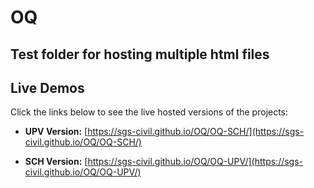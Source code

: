 # OQ
Test folder for hosting multiple html files
---

## Live Demos

Click the links below to see the live hosted versions of the projects:

*   **UPV Version:** [https://sgs-civil.github.io/OQ/OQ-SCH/](https://sgs-civil.github.io/OQ/OQ-SCH/)

*   **SCH Version:** [https://sgs-civil.github.io/OQ/OQ-UPV/](https://sgs-civil.github.io/OQ/OQ-UPV/)
